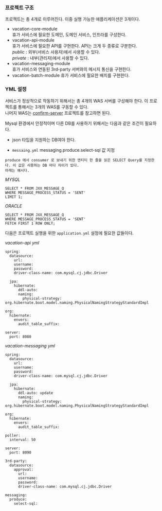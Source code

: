 ### 프로젝트 구조
프로젝트는 총 4개로 이루어진다. 이중 실행 가능한 애플리케이션은 3개이다.

- vacation-core-module   
휴가 서비스에 필요한 도메인, 도메인 서비스, 인프라를 구성한다.
- vacation-api-module   
휴가 서비스에 필요한 API를 구현한다. API는 크게 두 종류로 구분한다.   
*public* : 외부(서비스 사용자)에서 사용할 수 있다.   
*private* : 내부(관리자)에서 사용할 수 있다.
- vacation-messaging-module   
휴가 서비스와 연동된 3rd-party 서버와의 메시지 통신을 구현한다.
- vacation-batch-module
휴가 서비스에 필요한 배치를 구현한다.

### YML 설정
서비스가 정상적으로 작동하기 위해서는 총 4개의 WAS 서버를 구성해야 한다. 이 프로젝트를 통해서는 3개의 WAS를 구동할 수 있다.   
나머지 WAS는 [confirm-server](https://github.com/JxxHxxx/confirm-server) 프로젝트를 참고하면 된다.

Mysql 환경에서 안정적이며 다른 DB를 사용하기 위해서는 다음과 같은 조건이 필요하다.
- json 타입을 지원하는 DB여야 한다.

-  `messaing.yml` messaging.produce.select-sql 값 지정
```
produce 에서 consumer 로 보내기 위한 엔티티 한 줄을 읽은 SELECT Query를 지정한다. 이 값은 사용하는 DB 마다 차이가 있다.
아래는 예시다.
```

*MYSQL* 
```
SELECT * FROM JXX_MESSAGE_Q
WHERE MESSAGE_PROCESS_STATUS = 'SENT'
LIMIT 1;
```
*ORACLE*
```
SELECT * FROM JXX_MESSAGE_Q 
WHERE MESSAGE_PROCESS_STATUS = 'SENT' 
FETCH FIRST 1 ROW ONLY;
```

다음은 프로젝트 실행을 위한 `application.yml` 설정에 필요한 값들이다.

*vacation-api yml*
```
spring:
  datasource:
    url: 
    username: 
    password: 
    driver-class-name: com.mysql.cj.jdbc.Driver

  jpa:
    hibernate:
      ddl-auto: 
      naming:
        physical-strategy: org.hibernate.boot.model.naming.PhysicalNamingStrategyStandardImpl

org:
  hibernate:
    envers:
      audit_table_suffix:

server:
  port: 8080
```

*vacation-messaging yml*
```
spring:
  datasource:
    url: 
    username: 
    password: 
    driver-class-name: com.mysql.cj.jdbc.Driver

  jpa:
    hibernate:
      ddl-auto: update
      naming:
        physical-strategy: org.hibernate.boot.model.naming.PhysicalNamingStrategyStandardImpl

org:
  hibernate:
    envers:
      audit_table_suffix:

poller:
  interval: 50

server:
  port: 8090

3rd-party:
  datasource:
    approval:
      url: 
      username: 
      password: 
      driver-class-name: com.mysql.cj.jdbc.Driver

messaging:
  produce:
    select-sql:
```

